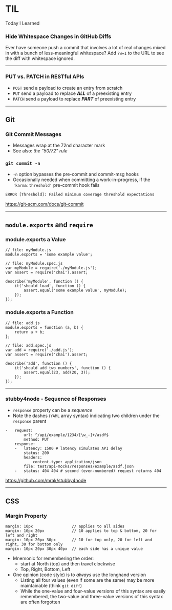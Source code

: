 # TIL
Today I Learned

### Hide Whitespace Changes in GitHub Diffs
Ever have someone push a commit that involves a lot of real changes mixed in with a bunch of less-meaningful whitespace?
Add `?w=1` to the URL to see the diff with whitespace ignored.

---

### PUT vs. PATCH in RESTful APIs
* `POST` send a payload to create an entry from scratch
* `PUT` send a payload to replace **_ALL_** of a preexisting entry
* `PATCH` send a payload to replace **_PART_** of preexisting entry

---

## Git

### Git Commit Messages
* Messages wrap at the 72nd character mark
* See also: _the “50/72" rule_

### `git commit -n`
* `-n` option bypasses the pre-commit and commit-msg hooks
* Occasionally needed when committing a work-in-progress, if
the `'karma:threshold'` pre-commit hook fails
```
ERROR [Threshold]: Failed minimum coverage threshold expectations
```
https://git-scm.com/docs/git-commit

---

## `module.exports` and `require`

### module.exports a Value
```
// file: myModule.js
module.exports = 'some example value';

// file: myModule.spec.js
var myModule = require('./myModule.js');
var assert = require('chai').assert;

describe('myModule', function () {
    it('should load', function () {
        assert.equal('some example value', myModule);
    });
});
```

### module.exports a Function
```
// file: add.js
module.exports = function (a, b) {
    return a + b;
};

// file: add.spec.js
var add = require('./add.js');
var assert = require('chai').assert;

describe('add', function () {
    it('should add two numbers', function () {
        assert.equal(23, add(20, 3));
    });
});
```

---

### stubby4node - Sequence of Responses
* `response` property can be a _sequence_
* Note the dashes (`YAML` array syntax)
indicating two children under the `response` parent

```
-   request:
        url: ^/api/example/1234/[\w_-]+/asdf$
        method: PUT
    response:
    -   latency: 1500 # latency simulates API delay
        status: 200
        headers:
            content-type: application/json
        file: test/api-mocks/responses/example/asdf.json
    -   status: 404 404 # second (even-numbered) request returns 404
```
https://github.com/mrak/stubby4node

---

## CSS

### Margin Property
```
margin: 10px                 // applies to all sides
margin: 10px 20px            // 10 applies to top & bottom, 20 for left and right
margin: 10px 20px 30px       // 10 for top only, 20 for left and right, 30 for bottom only
margin: 10px 20px 30px 40px  // each side has a unique value
```

* Mnemonic for remembering the order:
  * start at North (top) and then travel clockwise
  * Top, Right, Bottom, Left
* One opinion (code style) is to _always_ use the longhand version
  * Listing all four values (even if some are the same) may be more maintainable (think `git diff`)
  * While the one-value and four-value versions of this syntax are easily remembered,
the two-value and three-value versions of this syntax are often forgotten
